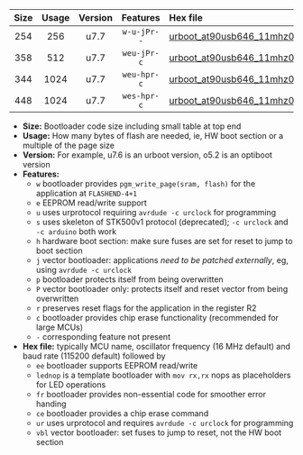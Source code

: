 |Size|Usage|Version|Features|Hex file|
|:-:|:-:|:-:|:-:|:--|
|254|256|u7.7|`w-u-jPr--`|[urboot_at90usb646_11mhz0592_460800bps_lednop_ur_vbl.hex](https://raw.githubusercontent.com/stefanrueger/urboot.hex/main/mcus/at90usb646/fcpu_11mhz0592/460800_bps/urboot_at90usb646_11mhz0592_460800bps_lednop_ur_vbl.hex)|
|358|512|u7.7|`weu-jPr-c`|[urboot_at90usb646_11mhz0592_460800bps_ee_lednop_fr_ce_ur_vbl.hex](https://raw.githubusercontent.com/stefanrueger/urboot.hex/main/mcus/at90usb646/fcpu_11mhz0592/460800_bps/urboot_at90usb646_11mhz0592_460800bps_ee_lednop_fr_ce_ur_vbl.hex)|
|344|1024|u7.7|`weu-hpr-c`|[urboot_at90usb646_11mhz0592_460800bps_ee_lednop_fr_ce_ur.hex](https://raw.githubusercontent.com/stefanrueger/urboot.hex/main/mcus/at90usb646/fcpu_11mhz0592/460800_bps/urboot_at90usb646_11mhz0592_460800bps_ee_lednop_fr_ce_ur.hex)|
|448|1024|u7.7|`wes-hpr-c`|[urboot_at90usb646_11mhz0592_460800bps_ee_lednop_fr_ce.hex](https://raw.githubusercontent.com/stefanrueger/urboot.hex/main/mcus/at90usb646/fcpu_11mhz0592/460800_bps/urboot_at90usb646_11mhz0592_460800bps_ee_lednop_fr_ce.hex)|

- **Size:** Bootloader code size including small table at top end
- **Usage:** How many bytes of flash are needed, ie, HW boot section or a multiple of the page size
- **Version:** For example, u7.6 is an urboot version, o5.2 is an optiboot version
- **Features:**
  + `w` bootloader provides `pgm_write_page(sram, flash)` for the application at `FLASHEND-4+1`
  + `e` EEPROM read/write support
  + `u` uses urprotocol requiring `avrdude -c urclock` for programming
  + `s` uses skeleton of STK500v1 protocol (deprecated); `-c urclock` and `-c arduino` both work
  + `h` hardware boot section: make sure fuses are set for reset to jump to boot section
  + `j` vector bootloader: applications *need to be patched externally*, eg, using `avrdude -c urclock`
  + `p` bootloader protects itself from being overwritten
  + `P` vector bootloader only: protects itself and reset vector from being overwritten
  + `r` preserves reset flags for the application in the register R2
  + `c` bootloader provides chip erase functionality (recommended for large MCUs)
  + `-` corresponding feature not present
- **Hex file:** typically MCU name, oscillator frequency (16 MHz default) and baud rate (115200 default) followed by
  + `ee` bootloader supports EEPROM read/write
  + `lednop` is a template bootloader with `mov rx,rx` nops as placeholders for LED operations
  + `fr` bootloader provides non-essential code for smoother error handing
  + `ce` bootloader provides a chip erase command
  + `ur` uses urprotocol and requires `avrdude -c urclock` for programming
  + `vbl` vector bootloader: set fuses to jump to reset, not the HW boot section
